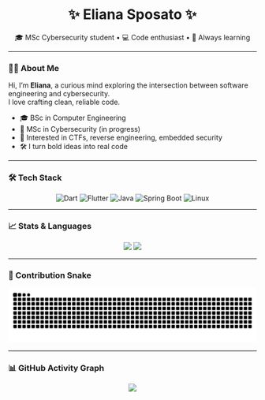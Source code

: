 <!-- Banner animato o immagine -->
<!-- ![banner](https://your-custom-banner.com) -->

<h1 align="center">✨ Eliana Sposato ✨</h1>
<p align="center">
🎓 MSc Cybersecurity student &bull; 💻 Code enthusiast &bull; 🧠 Always learning  
</p>

---

### 👩‍💻 About Me

Hi, I’m **Eliana**, a curious mind exploring the intersection between software engineering and cybersecurity.  
I love crafting clean, reliable code.  

- 🎓 BSc in Computer Engineering  
- 🔐 MSc in Cybersecurity (in progress)  
- 🧠 Interested in CTFs, reverse engineering, embedded security  
- 🛠️ I turn bold ideas into real code

---

### 🛠️ Tech Stack

<div align="center">

![Dart](https://img.shields.io/badge/Dart-0175C2?style=for-the-badge&logo=dart&logoColor=white)
![Flutter](https://img.shields.io/badge/Flutter-02569B?style=for-the-badge&logo=flutter&logoColor=white)
![Java](https://img.shields.io/badge/Java-ED8B00?style=for-the-badge&logo=java&logoColor=white)
![Spring Boot](https://img.shields.io/badge/Spring-6DB33F?style=for-the-badge&logo=spring&logoColor=white)
![Linux](https://img.shields.io/badge/Linux-FCC624?style=for-the-badge&logo=linux&logoColor=black)

</div>

---


### 📈 Stats & Languages
<p align="center">
  <img src="https://github-readme-stats.vercel.app/api?username=Eris05&show_icons=true&theme=radical&hide_title=true" width="48%" />
  <img src="https://github-readme-stats.vercel.app/api/top-langs/?username=Eris05&layout=compact&theme=radical&hide_title=true" width="48%" />
</p>

---

### 🔄 Contribution Snake
<p align="center">
  <img src="https://github.com/Eris05/Eris05/blob/output/github-contribution-grid-snake.svg" />
</p>

---

### 📊 GitHub Activity Graph
<p align="center">
  <img src="https://github-readme-activity-graph.cyclic.app/graph?username=Eris05&theme=react-dark" />
</p>
